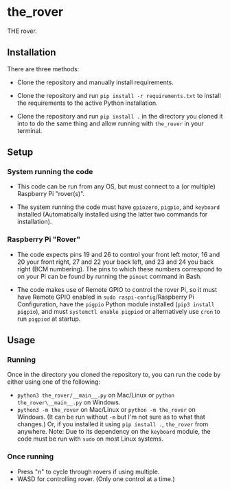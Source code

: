# the_rover
THE rover.
## Installation
There are three methods:
- Clone the repository and manually install requirements.

- Clone the repository and run `pip install -r requirements.txt` to install the requirements to the active Python installation.

- Clone the repository and run `pip install .` in the directory you cloned it into to do the same thing and allow running with `the_rover` in your terminal.

## Setup
### System running the code
- This code can be run from any OS, but must connect to a (or multiple) Raspberry Pi "rover(s)".

- The system running the code must have `gpiozero`, `pigpio`, and `keyboard` installed (Automatically installed using the latter two commands for installation).

### Raspberry Pi "Rover"
- The code expects pins 19 and 26 to control your front left motor, 16 and 20 your front right, 27 and 22 your back left, and 23 and 24 you back right (BCM numbering). The pins to which these numbers correspond to on your Pi can be found by running the `pinout` command in Bash.

- The code makes use of Remote GPIO to control the rover Pi, so it must have Remote GPIO enabled in `sudo raspi-config`/Raspberry Pi Configuration, have the `pigpio` Python module installed (`pip3 install pigpio`), and must `systemctl enable pigpiod` or alternatively use `cron` to run `pigpiod` at startup.

## Usage
### Running
Once in the directory you cloned the repository to, you can run the code by either using one of the following:
- `python3 the_rover/__main__.py` on Mac/Linux or `python the_rover\__main__.py` on Windows.
- `python3 -m the_rover` on Mac/Linux or `python -m the_rover` on Windows. (It can be run without `-m` but I'm not sure as to what that changes.)
Or, if you installed it using `pip install .`, `the_rover` from anywhere.
Note: Due to its dependency on the `keyboard` module, the code must be run with `sudo` on most Linux systems.

### Once running
- Press "n" to cycle through rovers if using multiple.
- WASD for controlling rover. (Only one control at a time.)
